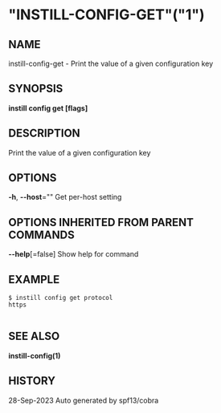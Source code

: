 # "INSTILL-CONFIG-GET"("1")


## NAME



instill-config-get - Print the value of a given configuration key 

## SYNOPSIS



**instill config get  [flags]** 

## DESCRIPTION



Print the value of a given configuration key 

## OPTIONS



**-h**, **--host**="" 	Get per-host setting 

## OPTIONS INHERITED FROM PARENT COMMANDS



**--help**[=false] 	Show help for command 

## EXAMPLE





    
```
$ instill config get protocol
https


```


## SEE ALSO



**instill-config(1)** 

## HISTORY



28-Sep-2023 Auto generated by spf13/cobra 